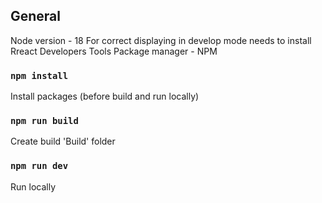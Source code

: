 ## General

Node version - 18
For correct displaying in develop mode needs to install Rreact Developers Tools
Package manager - NPM

### `npm install`

Install packages (before build and run locally)

### `npm run build`

Create build 'Build' folder

### `npm run dev`

Run locally
